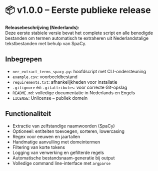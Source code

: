 # 📦 v1.0.0 – Eerste publieke release

**Releasebeschrijving (Nederlands):**  
Deze eerste stabiele versie bevat het complete script en alle benodigde bestanden om termen automatisch te extraheren uit Nederlandstalige tekstbestanden met behulp van SpaCy.

## Inbegrepen
- `ner_extract_terms_spacy.py`: hoofdscript met CLI-ondersteuning
- `example.csv`: voorbeeldbestand
- `requirements.txt`: afhankelijkheden voor installatie
- `.gitignore` en `.gitattributes`: voor correcte Git-opslag
- `README.md`: volledige documentatie in Nederlands en Engels
- `LICENSE`: Unlicense – publiek domein

## Functionaliteit
- Extractie van zelfstandige naamwoorden (SpaCy)
- Optioneel: entiteiten toevoegen, sorteren, lowercasing
- Regex voor eeuwen en jaartallen
- Handmatige aanvulling met domeintermen
- Filtering van korte tokens
- Logging van verwerking en gefilterde regels
- Automatische bestandsnaam-generatie bij output
- Volledige command line-interface met `argparse`
